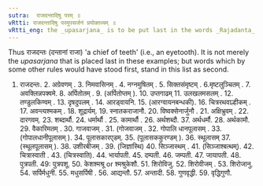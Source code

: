 ```yaml
---
sutra:  राजदन्तादिषु परम् ॥
vRtti: राजदन्तादिषु परमुपसर्जनं प्रयोक्तव्यम् ॥
vRtti_eng: the _upasarjana_ is to be put last in the words _Rajadanta_ &c.
---
```

Thus राजदन्तः (दन्तानां राजा) 'a chief of teeth' (i.e., an eyetooth). It is not merely the _upasarjana_ that is placed last in these examples; but words which by some other rules would have stood first, stand in this list as second.

1. राजदन्तः. 2. अग्रेवणम् . 3. निमवासिनम् . 4. नग्नमुषितम् . 5. सिक्तसंमृष्टम् . 6.मृष्टलुञ्चितम् . 7. अवक्लिन्नपक्वमे. 8. अर्पितोतम् . 9. (अर्पितोप्तम् ). 10. उप्तगाढम् 11. उलखलमसलम् . 12. तण्डुलकिण्वम् . 13. दृषदुपलम् . 14. आरड्वायनि. 15. (आरग्वायनबन्धकी). 16. चित्ररथवाल्हीकम् . 17. अवन्त्यश्मकम् . 18. शूद्रार्यम्. 19. स्नातकराजानौ. 20. विष्वक्सेनार्जुनौ . 21. अक्षिभ्रुवम् . 22. दारगवम्. 23. शब्दार्थौ. 24. धर्मार्थौ . 25. कामार्थौ . 26. अर्थशब्दौ. 37. अर्थधर्मौ. 28. अर्थकामौ. 29. वैकारिमतम् . 30. गाजवाजम् . 31. (गोजवाजम् . 32. गोपालि धानपूलासम् . 33. (गोपालधानीपूलासम् ). 34. पूलासकारए्डम्. 35. (पूलासककुरण्डम् ). 36. स्थूलासम्  37. (स्थूलपूलासम् ). 38. उशीरबीजम् . 39. (जिज्ञास्थि) 40. सिञ्जास्थम् . 41. (सिञ्जाश्बत्थम्). 42. चित्रास्वाती . 43. (चित्रस्वाति). 44. भार्यापती. 45. दम्पती. 46. जम्पती. 47. जायापती. 48. पुत्रपती.  49: पुत्रपशू. 50. केशश्मश्रू or श्मश्रुकेशौ. 51. शिरोविजु. 52. शिरोवीजम् . 53. शिरोजानु. 54. सर्पिर्मधुनी. 55. मधुसर्पिषी . 56. आद्यन्तौ. 57. अन्तादी. 58. गुणवृद्धी. 59. वृद्धिगुणौ.
